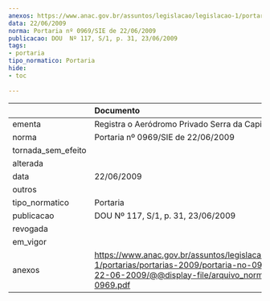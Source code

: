 ```yaml
---
anexos: https://www.anac.gov.br/assuntos/legislacao/legislacao-1/portarias/portarias-2009/portaria-no-0969-sie-de-22-06-2009/@@display-file/arquivo_norma/PA2009-0969.pdf
data: 22/06/2009
norma: Portaria nº 0969/SIE de 22/06/2009
publicacao: DOU  Nº 117, S/1, p. 31, 23/06/2009
tags:
- portaria
tipo_normatico: Portaria
hide: 
- toc 
 
---
```


|                    | Documento                                                                                                                                                         |
|:-------------------|:------------------------------------------------------------------------------------------------------------------------------------------------------------------|
| ementa             | Registra o Aeródromo Privado Serra da Capivara (PI).                                                                                                              |
| norma              | Portaria nº 0969/SIE de 22/06/2009                                                                                                                                |
| tornada_sem_efeito |                                                                                                                                                                   |
| alterada           |                                                                                                                                                                   |
| data               | 22/06/2009                                                                                                                                                        |
| outros             |                                                                                                                                                                   |
| tipo_normatico     | Portaria                                                                                                                                                          |
| publicacao         | DOU  Nº 117, S/1, p. 31, 23/06/2009                                                                                                                               |
| revogada           |                                                                                                                                                                   |
| em_vigor           |                                                                                                                                                                   |
| anexos             | https://www.anac.gov.br/assuntos/legislacao/legislacao-1/portarias/portarias-2009/portaria-no-0969-sie-de-22-06-2009/@@display-file/arquivo_norma/PA2009-0969.pdf |